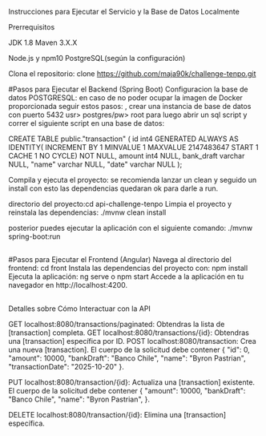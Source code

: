 Instrucciones para Ejecutar el Servicio y la Base de Datos Localmente

Prerrequisitos

JDK 1.8
Maven 3.X.X

Node.js y npm10
PostgreSQL(según la configuración)

Clona el repositorio: clone https://github.com/maja90k/challenge-tenpo.git


#Pasos para Ejecutar el Backend (Spring Boot)
Configuracion la base de datos POSTGRESQL:
en caso de no poder ocupar la imagen de Docker proporcionada seguir estos pasos: ,
crear una instancia de base de datos con puerto 5432 usr> postgres/pw> root para luego abrir un sql script y  correr el siguiente script en una base de datos:

CREATE TABLE public."transaction" (
	id int4 GENERATED ALWAYS AS IDENTITY( INCREMENT BY 1 MINVALUE 1 MAXVALUE 2147483647 START 1 CACHE 1 NO CYCLE) NOT NULL,
	amount int4 NULL,
	bank_draft varchar NULL,
	"name" varchar NULL,
	"date" varchar NULL
);


Compila y ejecuta el proyecto: se recomienda lanzar un clean y seguido un install
con esto las dependencias quedaran ok para darle a run.

directorio del proyecto:cd api-challenge-tenpo
Limpia el proyecto y reinstala las dependencias:
./mvnw clean install

posterior puedes ejecutar la aplicación con el siguiente comando:
./mvnw spring-boot:run

##

#Pasos para Ejecutar el Frontend (Angular)
Navega al directorio del frontend: cd front
Instala las dependencias del proyecto con: npm install
Ejecuta la aplicación: ng serve o npm start
Accede a la aplicación en tu navegador en http://localhost:4200.

##

Detalles sobre Cómo Interactuar con la API

GET localhost:8080/transactions/paginated: Obtendras la lista de [transaction] completa.
GET localhost:8080/transactions/{id}: Obtendras una [transaction] específica por ID.
POST localhost:8080/transaction: Crea una nueva [transaction]. 
El cuerpo de la solicitud debe contener 
{
    "id": 0,
    "amount": 10000,
    "bankDraft": "Banco Chile",
    "name": "Byron Pastrian",
    "transactionDate": "2025-10-20"
}.

PUT localhost:8080/transaction/{id}: Actualiza una [transaction] existente.
El cuerpo de la solicitud debe contener 
{
    "amount": 10000,
    "bankDraft": "Banco Chile",
    "name": "Byron Pastrian",
}.

DELETE localhost:8080/transaction/{id}: Elimina una [transaction] específica.